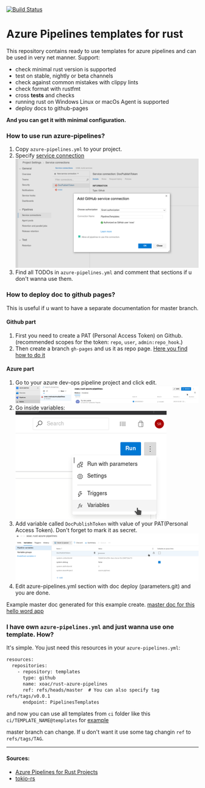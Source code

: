 [![Build Status](https://dev.azure.com/sylwesterrapala/azure-piplines/_apis/build/status/xoac.rust-azure-pipelines?branchName=master)](https://dev.azure.com/sylwesterrapala/azure-piplines/_build/latest?definitionId=3&branchName=master)

# Azure Pipelines templates for rust

This repository contains ready to use templates for azure pipelines and can be used in very net manner.
Support:
- check minimal rust version is supported
- test on stable, nightly or beta channels
- check against common mistakes with clippy lints
- check format with rustfmt 
- cross **tests** and checks
- running rust on Windows Linux or macOs Agent is supported
- deploy docs to github-pages

**And you can get it with minimal configuration.**

### How to use run azure-pipelines?

1. Copy `azure-pipelines.yml` to your project.
2. Specify [service connection](https://docs.microsoft.com/pl-pl/azure/devops/pipelines/library/service-endpoints?view=azure-devops)
![](img/service_connection_pipelines.png)
3. Find all TODOs in `azure-pipelines.yml` and comment that sections if u don't wanna use them.

### How to deploy doc to github pages? 
This is useful if u want to have a separate documentation for master branch.

#### Github part
1. First you need to create a PAT (Personal Access Token) on Github. (recommended scopes for the token: `repo`, `user`, `admin:repo_hook`.)
2. Then create a branch `gh-pages` and us it as repo page. [Here you find how to do it](https://help.github.com/en/articles/configuring-a-publishing-source-for-github-pages#enabling-github-pages-to-publish-your-site-from-master-or-gh-pages)

#### Azure part

1. Go to your azure dev-ops pipeline project and click edit.  
![](img/doc_deploy1.png)  
2. Go inside variables:  
![](img/doc_deploy2.png)  
3. Add variable called `DocPublishToken` with value of your PAT(Personal Access Token). Don't forget to mark it as secret.  
![](img/doc_deploy3.png)  
4. Edit azure-pipelines.yml section with doc deploy (parameters.git) and you are done.

Example master doc generated for this example create.
[master doc for this hello word app](https://xoac.github.io/rust-azure-pipelines/doc/rust_azure_pipelines/)

### I have own `azure-pipelines.yml` and just wanna use one template. How?
It's simple. You just need this resources in your `azure-pipelines.yml`:
```
resources:
  repositories:
    - repository: templates
      type: github
      name: xoac/rust-azure-pipelines
      ref: refs/heads/master  # You can also specify tag refs/tags/v0.0.1
      endpoint: PipelinesTemplates
```

and now you can use all templates from `ci` folder like this `ci/TEMPLATE_NAME@templates` for [example](https://github.com/xoac/rust-azure-pipelines/blob/688c24b239cc7b4d4b5c89dbee321df468cf3825/azure-pipelines.yml#L19)

master branch can change. If u don't want it use some tag changin `ref` to `refs/tags/TAG`.


----

#### Sources:
* [Azure Pipelines for Rust Projects](https://nbsoftsolutions.com/blog/azure-pipelines-for-rust-projects)
* [tokio-rs](https://github.com/tokio-rs/tokio)

